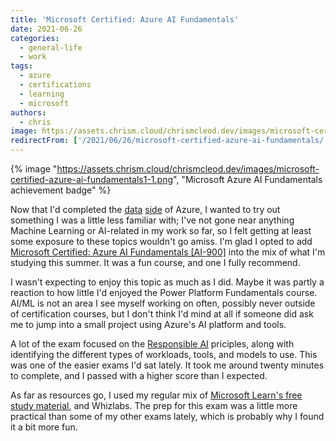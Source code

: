```yaml
---
title: 'Microsoft Certified: Azure AI Fundamentals'
date: 2021-06-26
categories:
  - general-life
  - work
tags:
  - azure
  - certifications
  - learning
  - microsoft
authors:
  - chris
image: https://assets.chrism.cloud/chrismcleod.dev/images/microsoft-certified-azure-ai-fundamentals1-1.png
redirectFrom: ['/2021/06/26/microsoft-certified-azure-ai-fundamentals/']
---
```


{% image "https://assets.chrism.cloud/chrismcleod.dev/images/microsoft-certified-azure-ai-fundamentals1-1.png", "Microsoft Azure AI Fundamentals achievement badge" %}

Now that I'd completed the [data](https://chrismcleod.dev/2021/06/01/microsoft-certified-azure-data-fundamentals/) [side](https://chrismcleod.dev/2021/06/13/microsoft-certified-power-platform-fundamentals/) of Azure, I wanted to try out something I was a little less familiar with; I've not gone near anything Machine Learning or AI-related in my work so far, so I felt getting at least some exposure to these topics wouldn't go amiss. I'm glad I opted to add [Microsoft Certified: Azure AI Fundamentals \[AI-900\]](https://www.credly.com/badges/a4dd4daa-9cb8-4706-bbba-924de3e8eff4/public_url) into the mix of what I'm studying this summer. It was a fun course, and one I fully recommend.

I wasn't expecting to enjoy this topic as much as I did. Maybe it was partly a reaction to how little I'd enjoyed the Power Platform Fundamentals course. AI/ML is not an area I see myself working on often, possibly never outside of certification courses, but I don't think I'd mind at all if someone did ask me to jump into a small project using Azure's AI platform and tools.

A lot of the exam focused on the [Responsible AI](https://www.microsoft.com/en-gb/ai/responsible-ai) priciples, along with identifying the different types of workloads, tools, and models to use. This was one of the easier exams I'd sat lately. It took me around twenty minutes to complete, and I passed with a higher score than I expected.

As far as resources go, I used my regular mix of [Microsoft Learn's free study material](https://docs.microsoft.com/en-gb/learn/certifications/microsoft-365-fundamentals/), and Whizlabs. The prep for this exam was a little more practical than some of my other exams lately, which is probably why I found it a bit more fun.
